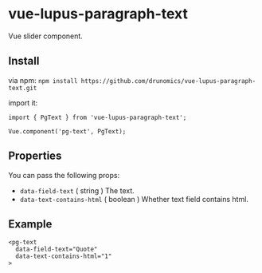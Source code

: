# vue-lupus-paragraph-text
Vue slider component.



## Install

via npm:
`npm install https://github.com/drunomics/vue-lupus-paragraph-text.git`


import it:

```
import { PgText } from 'vue-lupus-paragraph-text';

Vue.component('pg-text', PgText);
```

## Properties
You can pass the following props:

- `data-field-text` ( string )
  The text.
- `data-text-contains-html` ( boolean )
  Whether text field contains html.

## Example
```
<pg-text
  data-field-text="Quote"
  data-text-contains-html="1"
>
```
